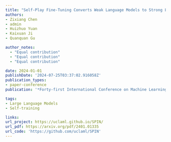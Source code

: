 ```yaml
---
title: "Self-Play Fine-Tuning Converts Weak Language Models to Strong Language Models"
authors:
- Zixiang Chen 
- admin 
- Huizhuo Yuan 
- Kaixuan Ji
- Quanquan Gu

author_notes:
  - "Equal contribution"
  - "Equal contribution"
  - "Equal contribution"

date: 2024-01-01
publishDate: '2024-07-25T03:37:02.916058Z'
publication_types:
- paper-conference
publication: '*Forty-first International Conference on Machine Learning*'

tags:
- Large Language Models
- Self-training

links:
url_project: https://uclaml.github.io/SPIN/
url_pdf: https://arxiv.org/pdf/2401.01335
url_code: 'https://github.com/uclaml/SPIN'
---
```

